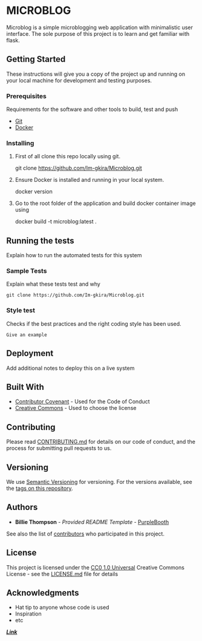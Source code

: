 # MICROBLOG

Microblog is a simple microblogging web application with minimalistic user interface. The sole purpose of this project is to learn and get familiar with flask.

## Getting Started

These instructions will give you a copy of the project up and running on
your local machine for development and testing purposes.

### Prerequisites

Requirements for the software and other tools to build, test and push 
- [Git](https://git-scm.com/download/win)
- [Docker](https://www.docker.com/products/docker-desktop/)

### Installing

 1. First of all clone this repo locally using git.

    git clone https://github.com/Im-gkira/Microblog.git


 2. Ensure Docker is installed and running in your local system.

    docker version

 3. Go to the root folder of the application and build docker container image using

    docker build -t microblog:latest .

 


     

## Running the tests

Explain how to run the automated tests for this system

### Sample Tests

Explain what these tests test and why

    git clone https://github.com/Im-gkira/Microblog.git

### Style test

Checks if the best practices and the right coding style has been used.

    Give an example

## Deployment

Add additional notes to deploy this on a live system

## Built With

  - [Contributor Covenant](https://www.contributor-covenant.org/) - Used
    for the Code of Conduct
  - [Creative Commons](https://creativecommons.org/) - Used to choose
    the license

## Contributing

Please read [CONTRIBUTING.md](CONTRIBUTING.md) for details on our code
of conduct, and the process for submitting pull requests to us.

## Versioning

We use [Semantic Versioning](http://semver.org/) for versioning. For the versions
available, see the [tags on this
repository](https://github.com/PurpleBooth/a-good-readme-template/tags).

## Authors

  - **Billie Thompson** - *Provided README Template* -
    [PurpleBooth](https://github.com/PurpleBooth)

See also the list of
[contributors](https://github.com/PurpleBooth/a-good-readme-template/contributors)
who participated in this project.

## License

This project is licensed under the [CC0 1.0 Universal](LICENSE.md)
Creative Commons License - see the [LICENSE.md](LICENSE.md) file for
details

## Acknowledgments

  - Hat tip to anyone whose code is used
  - Inspiration
  - etc



***[Link](https://blog.miguelgrinberg.com/post/the-flask-mega-tutorial-part-i-hello-world)*** 
